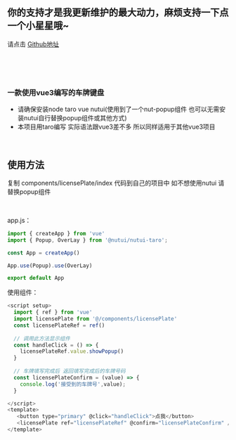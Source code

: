 ## 你的支持才是我更新维护的最大动力，麻烦支持一下点一个小星星哦~

请点击 [Github地址](https://github.com/xiatianFun/licensePlate.git)

<br/>

<br/>

<br/>

### 一款使用vue3编写的车牌键盘

- 请确保安装node taro vue nutui(使用到了一个nut-popup组件 也可以无需安装nutui自行替换popup组件或其他方式)
- 本项目用taro编写 实际语法跟vue3差不多 所以同样适用于其他vue3项目

<br/>

## 使用方法

复制 components/licensePlate/index 代码到自己的项目中 如不想使用nutui 请替换popup组件

<br/>

app.js：

```javascript
import { createApp } from 'vue'
import { Popup, OverLay } from '@nutui/nutui-taro';

const App = createApp()

App.use(Popup).use(OverLay)

export default App

```

使用组件：

```javascript
<script setup>
  import { ref } from 'vue'
  import licensePlate from '@/components/licensePlate'
  const licensePlateRef = ref()
  
  // 调用此方法显示组件
  const handleClick = () => {
    licensePlateRef.value.showPopup()
  }
  
  // 车牌填写完成后 返回填写完成后的车牌号码
  const licensePlateConfirm = (value) => {
    console.log('接受到的车牌号',value);
  }

</script>
<template>
   <button type="primary" @click="handleClick">点我</button>
   <licensePlate ref="licensePlateRef" @confirm="licensePlateConfirm" />
</template>

```
